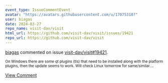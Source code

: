 ```yaml
---
event_type: IssueCommentEvent
avatar: "https://avatars.githubusercontent.com/u/17075318?"
user: biagas
date: 2024-03-27
repo_name: visit-dav/visit
html_url: https://github.com/visit-dav/visit/issues/19421
repo_url: https://github.com/visit-dav/visit
---
```


<a href='https://github.com/biagas' target='_blank'>biagas</a> commented on issue <a href='https://github.com/visit-dav/visit/issues/19421' target='_blank'>visit-dav/visit#19421</a>.

<small>On Windows there are some qt plugins (tls) that need to be installed along with the platform plugins, then the update seems to work. Will check Linux tomorrow for same/similar....</small>

<a href='https://github.com/visit-dav/visit/issues/19421' target='_blank'>View Comment</a>
